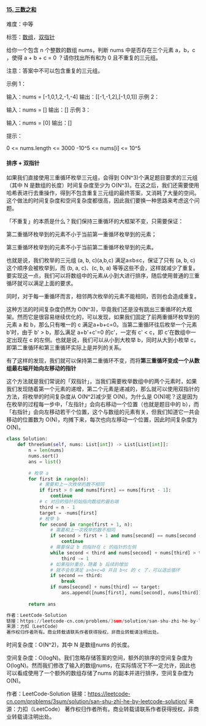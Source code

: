 #### [15. 三数之和](https://leetcode-cn.com/problems/3sum/)

难度：中等

标签：[数组](../Topic/数组.md)，[双指针](../Topic/双指针.md)

给你一个包含 n 个整数的数组 nums，判断 nums 中是否存在三个元素 a，b，c ，使得 a + b + c = 0 ？请你找出所有和为 0 且不重复的三元组。

注意：答案中不可以包含重复的三元组。

 

示例 1：

输入：nums = [-1,0,1,2,-1,-4]
输出：[[-1,-1,2],[-1,0,1]]
示例 2：

输入：nums = []
输出：[]
示例 3：

输入：nums = [0]
输出：[]


提示：

0 <= nums.length <= 3000
-10^5 <= nums[i] <= 10^5

#### 排序 + 双指针

如果我们直接使用三重循环枚举三元组，会得到 O(N^3)个满足题目要求的三元组（其中 N 是数组的长度）时间复杂度至少为 O(N^3)。在这之后，我们还需要使用哈希表进行去重操作，得到不包含重复三元组的最终答案，又消耗了大量的空间。这个做法的时间复杂度和空间复杂度都很高，因此我们要换一种思路来考虑这个问题。

「不重复」的本质是什么？我们保持三重循环的大框架不变，只需要保证：

第二重循环枚举到的元素不小于当前第一重循环枚举到的元素；

第三重循环枚举到的元素不小于当前第二重循环枚举到的元素。

也就是说，我们枚举的三元组 (a, b, c)(a,b,c) 满足a≤b≤c，保证了只有 (a, b, c)这个顺序会被枚举到，而 (b, a, c)、(c, b, a) 等等这些不会，这样就减少了重复。要实现这一点，我们可以将数组中的元素从小到大进行排序，随后使用普通的三重循环就可以满足上面的要求。

同时，对于每一重循环而言，相邻两次枚举的元素不能相同，否则也会造成重复。

这种方法的时间复杂度仍然为 O(N^3)，毕竟我们还是没有跳出三重循环的大框架。然而它是很容易继续优化的，可以发现，如果我们固定了前两重循环枚举到的元素 a 和 b，那么只有唯一的 c 满足a+b+c=0。当第二重循环往后枚举一个元素 b'时，由于 b' > b，那么满足 a+b'+c'=0 的c'，一定有 c' < c，即 c'在数组中一定出现在 c 的左侧。也就是说，我们可以从小到大枚举 b，同时从大到小枚举 c，即第二重循环和第三重循环实际上是并列的关系。

有了这样的发现，我们就可以保持第二重循环不变，而将**第三重循环变成一个从数组最右端开始向左移动的指针**

这个方法就是我们常说的「双指针」，当我们需要枚举数组中的两个元素时，如果我们发现随着第一个元素的递增，第二个元素是递减的，那么就可以使用双指针的方法，将枚举的时间复杂度从 O(N^2)减少至 O(N)。为什么是 O(N)呢？这是因为在枚举的过程每一步中，「左指针」会向右移动一个位置（也就是题目中的 b），而「右指针」会向左移动若干个位置，这个与数组的元素有关，但我们知道它一共会移动的位置数为 O(N)，均摊下来，每次也向左移动一个位置，因此时间复杂度为 O(N)。

```python
class Solution:
    def threeSum(self, nums: List[int]) -> List[List[int]]:
        n = len(nums)
        nums.sort()
        ans = list()
        
        # 枚举 a
        for first in range(n):
            # 需要和上一次枚举的数不相同
            if first > 0 and nums[first] == nums[first - 1]:
                continue
            # c 对应的指针初始指向数组的最右端
            third = n - 1
            target = -nums[first]
            # 枚举 b
            for second in range(first + 1, n):
                # 需要和上一次枚举的数不相同
                if second > first + 1 and nums[second] == nums[second - 1]:
                    continue
                # 需要保证 b 的指针在 c 的指针的左侧
                while second < third and nums[second] + nums[third] > target:
                    third -= 1
                # 如果指针重合，随着 b 后续的增加
                # 就不会有满足 a+b+c=0 并且 b<c 的 c 了，可以退出循环
                if second == third:
                    break
                if nums[second] + nums[third] == target:
                    ans.append([nums[first], nums[second], nums[third]])
        
        return ans

作者：LeetCode-Solution
链接：https://leetcode-cn.com/problems/3sum/solution/san-shu-zhi-he-by-leetcode-solution/
来源：力扣（LeetCode）
著作权归作者所有。商业转载请联系作者获得授权，非商业转载请注明出处。
```



时间复杂度：O(N^2)，其中 N 是数组nums 的长度。

空间复杂度：O(logN)。我们忽略存储答案的空间，额外的排序的空间复杂度为 O(logN)。然而我们修改了输入的数组nums，在实际情况下不一定允许，因此也可以看成使用了一个额外的数组存储了nums 的副本并进行排序，空间复杂度为 O(N)。

作者：LeetCode-Solution
链接：https://leetcode-cn.com/problems/3sum/solution/san-shu-zhi-he-by-leetcode-solution/
来源：力扣（LeetCode）
著作权归作者所有。商业转载请联系作者获得授权，非商业转载请注明出处。

